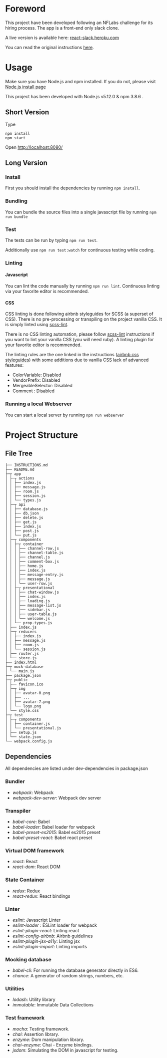 # Foreword

This project have been developed following an NFLabs challenge for its hiring process. The app is a front-end only slack clone.

A live version is available here: [react-slack.heroku.com](http://react-slack.herokuapp.com/)

You can read the original instructions [here](INSTRUCTIONS.md).

# Usage

Make sure you have Node.js and npm installed. If you do not, please visit [Node.js install page](https://nodejs.org/en/download/)

This project has been developed with Node.js v5.12.0 & npm 3.8.6 .

## Short Version

Type
```
npm install
npm start
```
Open [http://localhost:8080/](http://localhost:8080/)

## Long Version

### Install

First you should install the dependencies by running
`npm install`.

### Bundling

You can bundle the source files into a single javascript file by running
`npm run bundle`

### Test

The tests can be run by typing `npm run test`.

Additionally use `npm run test:watch` for continuous testing while coding.

### Linting

#### Javascript

You can lint the code manually by running
`npm run lint`.
Continuous linting via your favorite editor is recommended.

#### CSS

CSS linting is done following airbnb styleguides for SCSS (a superset of CSS). There is no pre-processing or transpiling on the project vanilla CSS. It is simply linted using [scss-lint](https://github.com/brigade/scss-lint).

There is no CSS linting automation, please follow [scss-lint](https://github.com/brigade/scss-lint) instructions if you want to lint your vanilla CSS (you will need ruby). A linting plugin for your favorite editor is recommended.

The linting rules are the one linked in the instructions ([airbnb css styleguides](https://github.com/airbnb/css)) with some additions due to vanilla CSS lack of advanced features:
+ ColorVariable: Disabled
+ VendorPrefix: Disabled
+ MergeableSelector: Disabled
+ Comment : Disabled

### Running a local Webserver

You can start a local server by running
`npm run webserver`

# Project Structure

## File Tree

```
├── INSTRUCTIONS.md
├── README.md
├─┬ app
│ ├─┬ actions
│ │ ├── index.js
│ │ ├── message.js
│ │ ├── room.js
│ │ ├── session.js
│ │ └── types.js
│ ├─┬ api
│ │ ├── database.js
│ │ ├── db.json
│ │ ├── delete.js
│ │ ├── get.js
│ │ ├── index.js
│ │ ├── post.js
│ │ └── put.js
│ ├─┬ components
│ │ ├─┬ container
│ │ │ ├── channel-row.js
│ │ │ ├── channel-table.js
│ │ │ ├── channel.js
│ │ │ ├── comment-box.js
│ │ │ ├── home.js
│ │ │ ├── index.js
│ │ │ ├── message-entry.js
│ │ │ ├── message.js
│ │ │ └── user-row.js
│ │ ├─┬ presentational
│ │ │ ├── chat-window.js
│ │ │ ├── index.js
│ │ │ ├── loading.js
│ │ │ ├── message-list.js
│ │ │ ├── sidebar.js
│ │ │ ├── user-table.js
│ │ │ └── welcome.js
│ │ └── prop-types.js
│ ├── index.js
│ ├─┬ reducers
│ │ ├── index.js
│ │ ├── message.js
│ │ ├── room.js
│ │ └── session.js
│ ├── router.js
│ └── store.js
├── index.html
├─┬ mock-database
│ └── main.js
├── package.json
├─┬ public
│ ├── favicon.ico
│ ├─┬ img
│ │ ├── avatar-0.png
│ │ ├── ...
│ │ ├── avatar-7.png
│ │ └── logo.png
│ └── style.css
├─┬ test
│ ├─┬ components
│ │ ├── container.js
│ │ └── presentational.js
│ ├── setup.js
│ └── state.json
└── webpack.config.js
```

## Dependencies

All dependencies are listed under dev-dependencies in package.json

### Bundler
- _webpack_: Webpack
- _webpack-dev-server_: Webpack dev server


### Transpiler
- _babel-core_: Babel
- _babel-loader_: Babel loader for webpack
- _babel-preset-es2015_: Babel es2015 preset
- _babel-preset-react_: Babel react preset

### Virtual DOM framework
- _react_: React
- _react-dom_: React DOM

### State Container
- _redux_: Redux
- _react-redux_: React bindings

### Linter
- _eslint_: Javascript Linter
- _eslint-loader_ : ESLint loader for webpack
- _eslint-plugin-react_: Linting react
- _eslint-config-airbnb_: Airbnb guidelines
- _eslint-plugin-jsx-a11y_: Linting jsx
- _eslint-plugin-import_: Linting imports

### Mocking database
- _babel-cli_: For running the database generator directly in ES6.
- _chance_: A generator of random strings, numbers, etc.

### Utilities
- _lodash_: Utility library
- _immutable_: Immutable Data Collections

### Test framework
- _mocha_: Testing framework.
- _chai_: Assertion library.
- _enzyme_: Dom manipulation library.
- _chai-enzyme_: Chai - Enzyme bindings.
- _jsdom_: Simulating the DOM in javascript for testing.
